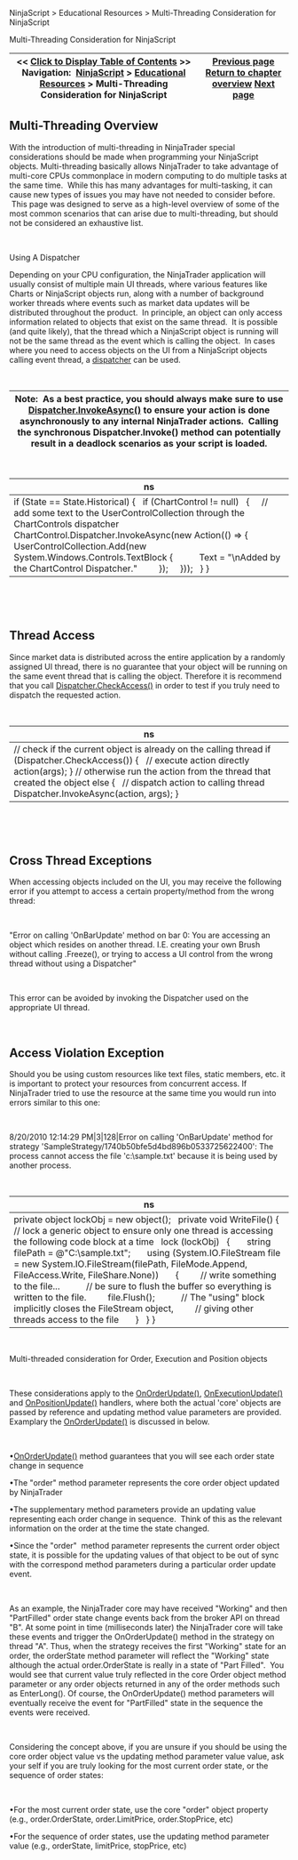 ﻿


NinjaScript \> Educational Resources \> Multi\-Threading Consideration for NinjaScript






















Multi\-Threading Consideration for NinjaScript







| \<\< [Click to Display Table of Contents](multi-threading.md) \>\> **Navigation:**     [NinjaScript](ninjascript.md) \> [Educational Resources](educational_resources.md) \> Multi\-Threading Consideration for NinjaScript | [Previous page](historical_order_backfill_logic.md) [Return to chapter overview](educational_resources.md) [Next page](multi-time_frame__instruments.md) |
| --- | --- |











## Multi\-Threading Overview


With the introduction of multi\-threading in NinjaTrader special considerations should be made when programming your NinjaScript objects. Multi\-threading basically allows NinjaTrader to take advantage of multi\-core CPUs commonplace in modern computing to do multiple tasks at the same time.  While this has many advantages for multi\-tasking, it can cause new types of issues you may have not needed to consider before.  This page was designed to serve as a high\-level overview of some of the most common scenarios that can arise due to multi\-threading, but should not be considered an exhaustive list.  


 


Using A Dispatcher


Depending on your CPU configuration, the NinjaTrader application will usually consist of multiple main UI threads, where various features like Charts or NinjaScript objects run, along with a number of background worker threads where events such as market data updates will be distributed throughout the product.  In principle, an object can only access information related to objects that exist on the same thread.  It is possible (and quite likely), that the thread which a NinjaScript object is running will not be the same thread as the event which is calling the object.  In cases where you need to access objects on the UI from a NinjaScript objects calling event thread, a [dispatcher](https://msdn.microsoft.com/en-us/library/system.windows.threading.dispatcher(v=vs.110).aspx) can be used.


 




| Note:  As a best practice, you should always make sure to use [Dispatcher.InvokeAsync()](https://msdn.microsoft.com/en-us/library/system.windows.threading.dispatcher.invokeasync(v=vs.110).aspx) to ensure your action is done asynchronously to any internal NinjaTrader actions.  Calling the synchronous Dispatcher.Invoke() method can potentially result in a deadlock scenarios as your script is loaded. |
| --- |



 




| ns |
| --- |
| if (State \=\= State.Historical) {    if (ChartControl !\= null)    {      // add some text to the UserControlCollection through the ChartControls dispatcher      ChartControl.Dispatcher.InvokeAsync(new Action(() \=\> {          UserControlCollection.Add(new System.Windows.Controls.TextBlock {            Text \= "\\nAdded by the ChartControl Dispatcher."          });      }));    } } |



 


 


## Thread Access


Since market data is distributed across the entire application by a randomly assigned UI thread, there is no guarantee that your object will be running on the same event thread that is calling the object. Therefore it is recommend that you call [Dispatcher.CheckAccess()](https://msdn.microsoft.com/en-us/library/system.windows.threading.dispatcher.checkaccess(v=vs.110).aspx) in order to test if you truly need to dispatch the requested action.


 




| ns |
| --- |
| // check if the current object is already on the calling thread if (Dispatcher.CheckAccess()) {    // execute action directly    action(args); } // otherwise run the action from the thread that created the object else {    // dispatch action to calling thread    Dispatcher.InvokeAsync(action, args); } |



 


 


## Cross Thread Exceptions


When accessing objects included on the UI, you may receive the following error if you attempt to access a certain property/method from the wrong thread:


 


"Error on calling 'OnBarUpdate' method on bar 0: You are accessing an object which resides on another thread. I.E. creating your own Brush without calling .Freeze(), or trying to access a UI control from the wrong thread without using a Dispatcher"


 


This error can be avoided by invoking the Dispatcher used on the appropriate UI thread.


 


## Access Violation Exception


Should you be using custom resources like text files, static members, etc. it is important to protect your resources from concurrent access. If NinjaTrader tried to use the resource at the same time you would run into errors similar to this one:


 


8/20/2010 12:14:29 PM\|3\|128\|Error on calling 'OnBarUpdate' method for strategy 'SampleStrategy/1740b50bfe5d4bd896b0533725622400': The process cannot access the file 'c:\\sample.txt' because it is being used by another process.


 




| ns |
| --- |
| private object lockObj \= new object();   private void WriteFile() {    // lock a generic object to ensure only one thread is accessing the following code block at a time    lock (lockObj)    {        string filePath \= @"C:\\sample.txt";        using (System.IO.FileStream file \= new System.IO.FileStream(filePath, FileMode.Append, FileAccess.Write, FileShare.None))        {          // write something to the file...            // be sure to flush the buffer so everything is written to the file.          file.Flush();            // The "using" block implicitly closes the FileStream object,          // giving other threads access to the file        }    } } |



 


Multi\-threaded consideration for Order, Execution and Position objects 


 


These considerations apply to the [OnOrderUpdate()](onorderupdate.md), [OnExecutionUpdate()](onexecutionupdate.md) and [OnPositionUpdate()](onpositionupdate.md) handlers, where both the actual 'core' objects are passed by reference and updating method value parameters are provided. Examplary the [OnOrderUpdate()](onorderupdate.md) is discussed in below.


 


•[OnOrderUpdate()](onorderupdate.md) method guarantees that you will see each order state change in sequence 

•The "order" method parameter represents the core order object updated by NinjaTrader

•The supplementary method parameters provide an updating value representing each order change in sequence.  Think of this as the relevant information on the order at the time the state changed.

•Since the "order"  method parameter represents the current order object state, it is possible for the updating values of that object to be out of sync with the correspond method parameters during a particular order update event.

 


As an example, the NinjaTrader core may have received "Working" and then "PartFilled" order state change events back from the broker API on thread "B". At some point in time (milliseconds later) the NinjaTrader core will take these events and trigger the OnOrderUpdate() method in the strategy on thread "A". Thus, when the strategy receives the first "Working" state for an order, the orderState method parameter will reflect the "Working" state although the actual order.OrderState is really in a state of "Part Filled".  You would see that current value truly reflected in the core Order object method parameter or any order objects returned in any of the order methods such as EnterLong(). Of course, the OnOrderUpdate() method parameters will eventually receive the event for "PartFilled" state in the sequence the events were received. 


 


Considering the concept above, if you are unsure if you should be using the core order object value vs the updating method parameter value value, ask your self if you are truly looking for the most current order state, or the sequence of order states:


 


•For the most current order state, use the core "order" object property (e.g., order.OrderState, order.LimitPrice, order.StopPrice, etc)

•For the sequence of order states, use the updating method parameter value (e.g., orderState, limitPrice, stopPrice, etc)








